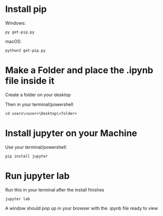 

# Install pip
Windows:
```
py get-pip.py
```
macOS:
```
python3 get-pip.py
```
# Make a Folder and place the .ipynb file inside it

Create a folder on your desktop

Then in your terminal/powershell

```
cd users\<user>\Desktop\<folder>
```

# Install jupyter on your Machine
Use your terminal/powershell:

```
pip install jupyter
```

# Run jupyter lab
Run this in your terminal after the install finishes
```
jupyter lab
```
A window should pop up in your browser with the .ipynb file ready to view
